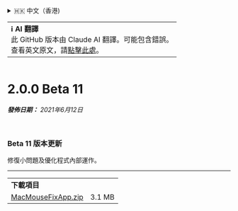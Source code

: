 <details>
<summary>🇭🇰 中文（香港)</summary>

[🇬🇧 English (GitHub)](https://github.com/noah-nuebling/mac-mouse-fix/releases/tag/2.0.0-Beta-11)\
[🇦🇩 Català](https://redirect.macmousefix.com/?target=mmf-release&tag=2.0.0-Beta-11&locale=ca)\
[🇩🇪 Deutsch](https://redirect.macmousefix.com/?target=mmf-release&tag=2.0.0-Beta-11&locale=de)\
[🇪🇸 Español](https://redirect.macmousefix.com/?target=mmf-release&tag=2.0.0-Beta-11&locale=es)\
[🇫🇷 Français](https://redirect.macmousefix.com/?target=mmf-release&tag=2.0.0-Beta-11&locale=fr)\
[🇮🇩 Indonesia](https://redirect.macmousefix.com/?target=mmf-release&tag=2.0.0-Beta-11&locale=id)\
[🇮🇹 Italiano](https://redirect.macmousefix.com/?target=mmf-release&tag=2.0.0-Beta-11&locale=it)\
[🇭🇺 Magyar](https://redirect.macmousefix.com/?target=mmf-release&tag=2.0.0-Beta-11&locale=hu)\
[🇳🇱 Nederlands](https://redirect.macmousefix.com/?target=mmf-release&tag=2.0.0-Beta-11&locale=nl)\
[🇵🇱 Polski](https://redirect.macmousefix.com/?target=mmf-release&tag=2.0.0-Beta-11&locale=pl)\
[🇧🇷 Português (Brasil)](https://redirect.macmousefix.com/?target=mmf-release&tag=2.0.0-Beta-11&locale=pt-BR)\
[🇵🇹 Português (Portugal)](https://redirect.macmousefix.com/?target=mmf-release&tag=2.0.0-Beta-11&locale=pt-PT)\
[🇷🇴 Română](https://redirect.macmousefix.com/?target=mmf-release&tag=2.0.0-Beta-11&locale=ro)\
[🇸🇪 Svenska](https://redirect.macmousefix.com/?target=mmf-release&tag=2.0.0-Beta-11&locale=sv)\
[🇻🇳 Tiếng Việt](https://redirect.macmousefix.com/?target=mmf-release&tag=2.0.0-Beta-11&locale=vi)\
[🇹🇷 Türkçe](https://redirect.macmousefix.com/?target=mmf-release&tag=2.0.0-Beta-11&locale=tr)\
[🇨🇿 Čeština](https://redirect.macmousefix.com/?target=mmf-release&tag=2.0.0-Beta-11&locale=cs)\
[🇬🇷 Ελληνικά](https://redirect.macmousefix.com/?target=mmf-release&tag=2.0.0-Beta-11&locale=el)\
[🇷🇺 Русский](https://redirect.macmousefix.com/?target=mmf-release&tag=2.0.0-Beta-11&locale=ru)\
[🇺🇦 Українська](https://redirect.macmousefix.com/?target=mmf-release&tag=2.0.0-Beta-11&locale=uk)\
[🇮🇱 עברית](https://redirect.macmousefix.com/?target=mmf-release&tag=2.0.0-Beta-11&locale=he)\
[🇸🇦 العربية](https://redirect.macmousefix.com/?target=mmf-release&tag=2.0.0-Beta-11&locale=ar)\
[🇮🇳 हिन्दी](https://redirect.macmousefix.com/?target=mmf-release&tag=2.0.0-Beta-11&locale=hi)\
[🇹🇭 ไทย](https://redirect.macmousefix.com/?target=mmf-release&tag=2.0.0-Beta-11&locale=th)\
[🇨🇳 中文 (简体)](https://redirect.macmousefix.com/?target=mmf-release&tag=2.0.0-Beta-11&locale=zh-Hans)\
[🇨🇳 中文 (繁體)](https://redirect.macmousefix.com/?target=mmf-release&tag=2.0.0-Beta-11&locale=zh-Hant)\
**🇭🇰 中文（香港)**\
[🇯🇵 日本語](https://redirect.macmousefix.com/?target=mmf-release&tag=2.0.0-Beta-11&locale=ja)\
[🇰🇷 한국어](https://redirect.macmousefix.com/?target=mmf-release&tag=2.0.0-Beta-11&locale=ko)\
[Help translate Mac Mouse Fix to different languages!](https://github.com/noah-nuebling/mac-mouse-fix/discussions/731)
</details>
<table align=><td>
<b>ℹ️ AI 翻譯</b><br>
此 GitHub 版本由 Claude AI 翻譯。可能包含錯誤。<br>
查看英文原文，請<a href="https://github.com/noah-nuebling/mac-mouse-fix/releases/tag/2.0.0-Beta-11">點擊此處</a>。
</td></table>

<table></table>

# 2.0.0 Beta 11
***發佈日期：** 2021年6月12日*

<br>

### Beta 11 版本更新

修復小問題及優化程式內部運作。

---

<table align="start">
<tr>
    <td colspan=2>
        <b>下載項目</b>
    </td>
</tr>
<tr>
    <td><a href="https://github.com/noah-nuebling/mac-mouse-fix/releases/download/2.0.0-Beta-11/MacMouseFixApp.zip">MacMouseFixApp.zip</a></td>
    <td>3.1 MB</td>
</tr>
</table>